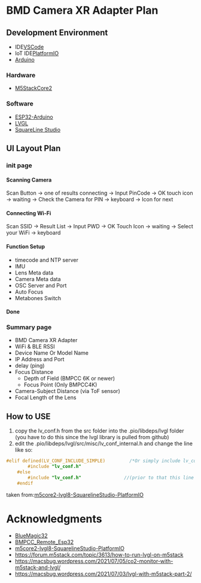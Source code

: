 # BMD Camera XR Adapter Plan

## Development Environment
- IDE[VSCode](https://github.com/microsoft/vscode)
- IoT IDE[PlatformIO](https://github.com/platformio/platformio-vscode-ide)
- [Arduino](https://github.com/arduino/Arduino)

### Hardware
- [M5StackCore2](https://github.com/m5stack/M5Core2)

### Software
- [ESP32-Arduino](https://github.com/espressif/arduino-esp32)
- [LVGL](https://github.com/lvgl/lvgl)
- [SquareLine Studio](https://docs.squareline.io/docs/squareline/)

## UI Layout Plan

### init page

#### Scanning Camera
Scan Button -> one of results connecting -> Input PinCode -> OK
touch icon -> waiting -> Check the Camera for PIN -> keyboard -> Icon for next


#### Connecting Wi-Fi
Scan SSID -> Result List -> Input PWD -> OK
Touch Icon -> waiting -> Select your WiFi -> keyboard

#### Function Setup
- timecode and NTP server
- IMU
- Lens Meta data
- Camera Meta data
- OSC Server and Port
- Auto Focus
- Metabones Switch

#### Done

### Summary page
- BMD Camera XR Adapter 
- WiFi & BLE RSSI 
- Device Name Or Model Name
- IP Address and Port
- delay (ping)
- Focus Distance
    - Depth of Field (BMPCC 6K or newer)
    - Focus Point (Only BMPCC4K)
- Camera-Subject Distance (via ToF sensor)
- Focal Length of the Lens

## How to USE 

1. copy the lv_conf.h from the src folder into the .pio/libdeps/lvgl folder (you have to do this since the lvgl library is pulled from github)
2. edit the .pio/libdeps/lvgl/src/misc/lv_conf_internal.h and change the line like so:
```c
#elif defined(LV_CONF_INCLUDE_SIMPLE)         /*Or simply include lv_conf.h is enabled*/
        #include "lv_conf.h"
    #else
        #include "lv_conf.h"                //(prior to that this line had "../../lv_conf.h" remove the ../../)//
    #endif
```
taken from:[m5core2-lvgl8-SquarelineStudio-PlatformIO](https://github.com/OzInFl/m5core2-lvgl8-SquarelineStudio-PlatformIO)

# Acknowledgments
- [BlueMagic32](https://github.com/schoolpost/BlueMagic32) 
- [BMPCC_Remote_Esp32](https://github.com/creacominc/BMPCC_Remote_Esp32)
- [m5core2-lvgl8-SquarelineStudio-PlatformIO](https://github.com/OzInFl/m5core2-lvgl8-SquarelineStudio-PlatformIO)
- https://forum.m5stack.com/topic/3613/how-to-run-lvgl-on-m5stack
- https://macsbug.wordpress.com/2021/07/05/co2-monitor-with-m5stack-and-lvgl/
- https://macsbug.wordpress.com/2021/07/03/lvgl-with-m5stack-part-2/